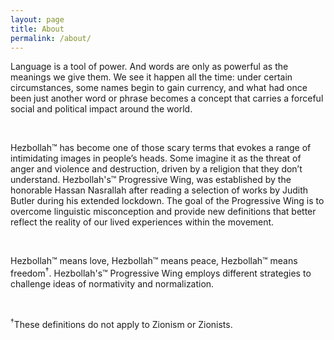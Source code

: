 ```yaml
---
layout: page
title: About
permalink: /about/
---
```


Language is a tool of power. And words are only as powerful as the
meanings we give them. We see it happen all the time: under certain
circumstances, some names begin to gain currency, and what had once
been just another word or phrase becomes a concept that carries a
forceful social and political impact around the world.

<br/>

Hezbollah™ has become one of those scary terms that
evokes a range of intimidating images in people’s heads. Some imagine
it as the threat of anger and violence and destruction, driven by a
religion that they don’t understand. Hezbollah's™ Progressive Wing,
was established by the honorable Hassan Nasrallah after reading a selection of
works by Judith Butler during his extended lockdown. The goal of the Progressive
Wing is to overcome linguistic misconception and provide new definitions that
better reflect the reality of our lived experiences within the movement.

<br/>

Hezbollah™ means love, Hezbollah™ means peace, Hezbollah™ means freedom<sup>†</sup>.
Hezbollah's™ Progressive Wing employs different strategies to challenge ideas
of normativity and normalization.

<br/>

<sup>†</sup>These definitions do not apply to Zionism or Zionists.
